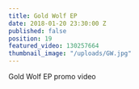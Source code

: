 ```yaml
---
title: Gold Wolf EP
date: 2018-01-20 23:30:00 Z
published: false
position: 19
featured_video: 130257664
thumbnail_image: "/uploads/GW.jpg"
---
```


Gold Wolf EP promo video